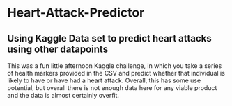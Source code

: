 # Heart-Attack-Predictor 

## Using Kaggle Data set to predict heart attacks using other datapoints

This was a fun little afternoon Kaggle challenge, in which you take a series of health markers provided in the CSV and predict whether that individual is likely to have or have had a heart attack. Overall, this has some use potential, but overall there is not enough data here for any viable product and the data is almost certainly overfit. 
